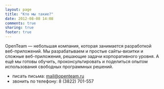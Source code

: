 ```yaml
---
layout: page
title: "Кто мы такие?"
date: 2012-08-08 14:08
comments: true
sharing: true
footer: true
---
```


OpenTeam — небольшая компания, которая занимается разработкой веб-приложений. Мы разрабатываем и простые сайты-визитки и сложные веб-приложения, решающие задачи корпоративного уровня. А ещё мы готовы обучить, проконсультировать и поделиться опытом использования свободных программных решений.

* писать письма: mail@openteam.ru
* звонить по телефону: 8 (3822) 701-557